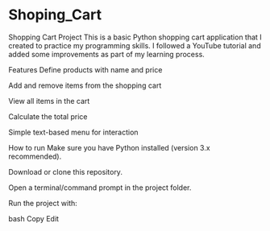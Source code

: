 # Shoping_Cart


Shopping Cart Project
This is a basic Python shopping cart application that I created to practice my programming skills.
I followed a YouTube tutorial and added some improvements as part of my learning process.

Features
Define products with name and price

Add and remove items from the shopping cart

View all items in the cart

Calculate the total price

Simple text-based menu for interaction

How to run
Make sure you have Python installed (version 3.x recommended).

Download or clone this repository.

Open a terminal/command prompt in the project folder.

Run the project with:

bash
Copy
Edit
